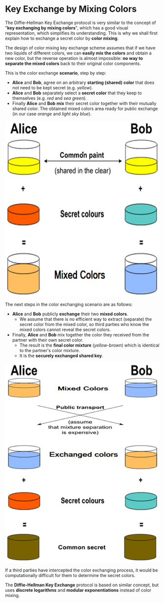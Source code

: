 # Key Exchange by Mixing Colors

The Diffie–Hellman Key Exchange protocol is very similar to the concept of "**key exchanging by mixing colors**", which has a good visual representation, which simplifies its understanding. This is why we shall first explain how to exchange a secret color by **color mixing**.

The design of color mixing key exchange scheme assumes that if we have two liquids of different colors, we can **easily mix the colors** and obtain a new color, but the reverse operation is almost impossible: **no way to separate the mixed colors** back to their original color components.

This is the color exchange **scenario**, step by step:

 - **Alice** and **Bob**, agree on an arbitrary **starting (shared) color** that does not need to be kept secret (e.g. _yellow_).
 - **Alice** and **Bob** separately select a **secret color** that they keep to themselves (e.g. _red_ and _sea green_).
 - Finally **Alice** and **Bob** **mix** their secret color together with their mutually shared color. The obtained mixed colors area ready for public exchange (in our case _orange_ and _light sky blue_).

![](/assets/key-exchange-by-color-mixing-part-1.png)

The next steps in the color exchanging scenario are as follows:

- **Alice** and **Bob** publicly **exchange** their two **mixed colors**.
  - We assume that there is no efficient way to extract (separate) the secret color from the mixed color, so third parties who know the mixed colors cannot reveal the secret colors.
- Finally, **Alice** and **Bob** mix together the color they received from the partner with their own secret color.
  - The result is the **final color mixture** (_yellow-brown_) which is identical to the partner's color mixture.
  - It is the **securely exchanged shared key**.

![](/assets/key-exchange-by-color-mixing-part-2.png)

If a third parties have intercepted the color exchanging process, it would be computationally difficult for them to determine the secret colors.

The **Diffie-Hellman Key Exchange** protocol is based on similar concept, but uses **discrete logarithms** and **modular exponentiations** instead of color mixing.
